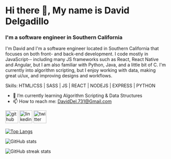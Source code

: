 # Hi there 👋, My name is David Delgadillo
### I'm a software engineer in Southern California


I'm David and I'm a software engineer located in Southern California that focuses on both front- and back-end development. I code mostly in JavaScript-- including many JS frameworks such as React, React Native and Angular, but I am also familiar with Python, Java, and a little bit of C. I'm currently into algorithm scripting, but I enjoy working with data, making great ui/ux, and improving designs and workflows.

Skills: HTML/CSS | SASS | JS | REACT | NODEJS | EXPRESS | PYTHON

- 🌱 I’m currently learning Algorithm Scripting & Data Structures 
- 📫 How to reach me: DavidDel.731@Gmail.com 


[<img src='https://cdn.jsdelivr.net/npm/simple-icons@3.0.1/icons/github.svg' alt='github' height='40'>](https://github.com/David-Del1)  [<img src='https://cdn.jsdelivr.net/npm/simple-icons@3.0.1/icons/linkedin.svg' alt='linkedin' height='40'>](https://www.linkedin.com/in/https://www.linkedin.com/in/davidadelgadillo//)  [<img src='https://cdn.jsdelivr.net/npm/simple-icons@3.0.1/icons/twitter.svg' alt='twitter' height='40'>](https://twitter.com/https://twitter.com/DavidDel_)  

[![Top Langs](https://github-readme-stats.vercel.app/api/top-langs/?username=David-Del1)](https://github.com/anuraghazra/github-readme-stats)

![GitHub stats](https://github-readme-stats.vercel.app/api?username=David-Del1&show_icons=true)  

![GitHub streak stats](https://github-readme-streak-stats.herokuapp.com/?user=David-Del1)  





